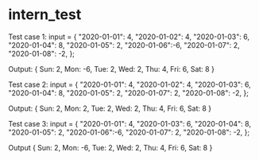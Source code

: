 # intern_test
Test case 1:
  input = {
     "2020-01-01": 4,
     "2020-01-02": 4,
     "2020-01-03": 6,
     "2020-01-04": 8,
     "2020-01-05": 2,
     "2020-01-06":-6,
     "2020-01-07": 2,
     "2020-01-08": -2,
   };
   
   Output:
    { Sun: 2, Mon: -6, Tue: 2, Wed: 2, Thu: 4, Fri: 6, Sat: 8 }
    
Test case 2:
   input = {
     "2020-01-01": 4,
     "2020-01-02": 4,
     "2020-01-03": 6,
     "2020-01-04": 8,
     "2020-01-05": 2,
     "2020-01-07": 2,
     "2020-01-08": -2,
   };
   
   Output:
    { Sun: 2, Mon: 2, Tue: 2, Wed: 2, Thu: 4, Fri: 6, Sat: 8 }
    
 Test case 3:
  input = {
     "2020-01-01": 4,
     "2020-01-03": 6,
     "2020-01-04": 8,
     "2020-01-05": 2,
     "2020-01-06":-6,
     "2020-01-07": 2,
     "2020-01-08": -2,
   };
   
   Output
  { Sun: 2, Mon: -6, Tue: 2, Wed: 2, Thu: 4, Fri: 6, Sat: 8 }
